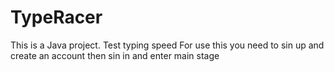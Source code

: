 # TypeRacer
This is a Java project. Test typing speed
For use this you need to sin up and create an account 
then sin in and enter main stage
